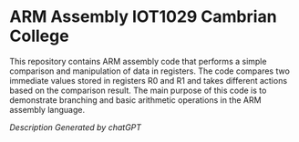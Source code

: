 # ARM Assembly IOT1029 Cambrian College

This repository contains ARM assembly code that performs a simple comparison and manipulation of data in registers. The code compares two immediate values stored in registers R0 and R1 and takes different actions based on the comparison result. The main purpose of this code is to demonstrate branching and basic arithmetic operations in the ARM assembly language.

_Description Generated by chatGPT_
